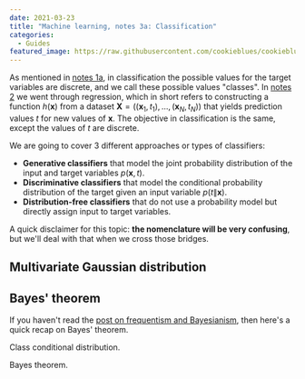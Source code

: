 ```yaml
---
date: 2021-03-23
title: "Machine learning, notes 3a: Classification"
categories:
  - Guides
featured_image: https://raw.githubusercontent.com/cookieblues/cookieblues.github.io/33c1f7b6dbd05a952e9c9d381173195dce89fc52/extra/bsmalea-notes-2/prob_linreg.svg
---
```

As mentioned in <a href="{{ site.url }}/guides/2021/03/08/bsmalea-notes-1a">notes 1a</a>, in classification the possible values for the target variables are discrete, and we call these possible values "classes". In <a href="{{ site.url }}/guides/2021/03/22/bsmalea-notes-2">notes 2</a> we went through regression, which in short refers to constructing a function $h( \mathbf{x} )$ from a dataset $\mathbf{X} = \left( (\mathbf{x}_1, t_1), \dots, (\mathbf{x}_N, t_N) \right)$ that yields prediction values $t$ for new values of $\mathbf{x}$. The objective in classification is the same, except the values of $t$ are discrete.



We are going to cover $3$ different approaches or types of classifiers:

- **Generative classifiers** that model the joint probability distribution of the input and target variables $p(\mathbf{x}, t)$.
- **Discriminative classifiers** that model the conditional probability distribution of the target given an input variable $p(t \| \mathbf{x})$.
- **Distribution-free classifiers** that do not use a probability model but directly assign input to target variables.

A quick disclaimer for this topic: **the nomenclature will be very confusing**, but we'll deal with that when we cross those bridges.


## Multivariate Gaussian distribution


## Bayes' theorem
If you haven't read the <a href="{{ site.url }}/guides/2021/03/15/bsmalea-notes-1c/">post on frequentism and Bayesianism</a>, then here's a quick recap on Bayes' theorem.


Class conditional distribution.

Bayes theorem.